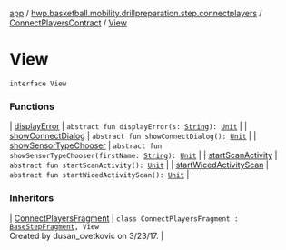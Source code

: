 [app](../../../index.md) / [hwp.basketball.mobility.drillpreparation.step.connectplayers](../../index.md) / [ConnectPlayersContract](../index.md) / [View](.)

# View

`interface View`

### Functions

| [displayError](display-error.md) | `abstract fun displayError(s: `[`String`](https://kotlinlang.org/api/latest/jvm/stdlib/kotlin/-string/index.html)`): `[`Unit`](https://kotlinlang.org/api/latest/jvm/stdlib/kotlin/-unit/index.html) |
| [showConnectDialog](show-connect-dialog.md) | `abstract fun showConnectDialog(): `[`Unit`](https://kotlinlang.org/api/latest/jvm/stdlib/kotlin/-unit/index.html) |
| [showSensorTypeChooser](show-sensor-type-chooser.md) | `abstract fun showSensorTypeChooser(firstName: `[`String`](https://kotlinlang.org/api/latest/jvm/stdlib/kotlin/-string/index.html)`): `[`Unit`](https://kotlinlang.org/api/latest/jvm/stdlib/kotlin/-unit/index.html) |
| [startScanActivity](start-scan-activity.md) | `abstract fun startScanActivity(): `[`Unit`](https://kotlinlang.org/api/latest/jvm/stdlib/kotlin/-unit/index.html) |
| [startWicedActivityScan](start-wiced-activity-scan.md) | `abstract fun startWicedActivityScan(): `[`Unit`](https://kotlinlang.org/api/latest/jvm/stdlib/kotlin/-unit/index.html) |

### Inheritors

| [ConnectPlayersFragment](../../-connect-players-fragment/index.md) | `class ConnectPlayersFragment : `[`BaseStepFragment`](../../../hwp.basketball.mobility.drillpreparation.step/-base-step-fragment/index.md)`, View`<br>Created by dusan_cvetkovic on 3/23/17. |

